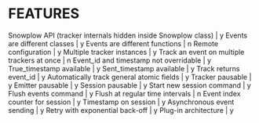 # FEATURES
Snowplow API (tracker internals hidden inside Snowplow class) | y
Events are different classes | y
Events are different functions | n
Remote configuration | y
Multiple tracker instances | y
Track an event on multiple trackers at once | n
Event_id and timestamp not overridable | y
True_timestamp available | y
Sent_timestamp available | y
Track returns event_id | y
Automatically track general atomic fields | y
Tracker pausable | y
Emitter pausable | y
Session pausable | y
Start new session command | y
Flush events command | y
Flush at regular time intervals | n
Event index counter for session | y
Timestamp on session | y
Asynchronous event sending | y
Retry with exponential back-off | y
Plug-in architecture | y